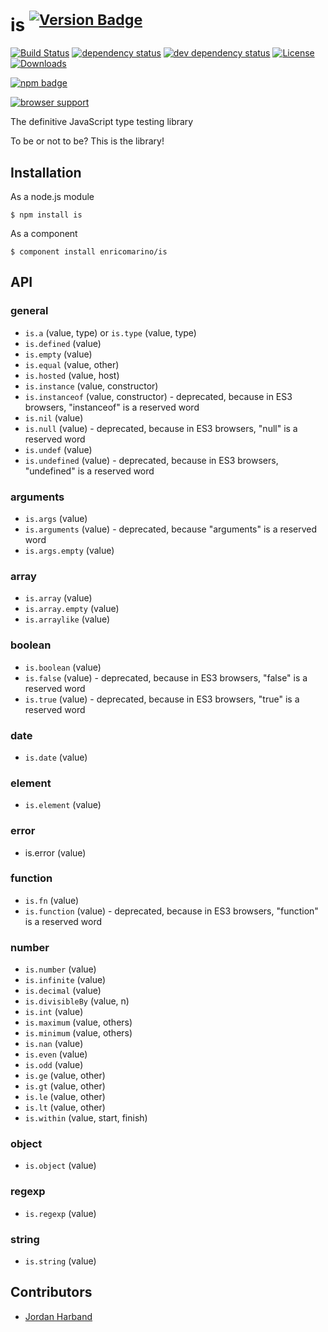 # is <sup>[![Version Badge][npm-version-svg]][npm-url]</sup>

[![Build Status][travis-svg]][travis-url]
[![dependency status][deps-svg]][deps-url]
[![dev dependency status][dev-deps-svg]][dev-deps-url]
[![License][license-image]][license-url]
[![Downloads][downloads-image]][downloads-url]

[![npm badge][11]][npm-url]

[![browser support][9]][10]

The definitive JavaScript type testing library

To be or not to be? This is the library!

## Installation

As a node.js module

```shell
$ npm install is
```

As a component
```shell
$ component install enricomarino/is
```

## API

### general

 - ``is.a`` (value, type) or ``is.type`` (value, type)
 - ``is.defined`` (value)
 - ``is.empty`` (value)
 - ``is.equal`` (value, other)
 - ``is.hosted`` (value, host)
 - ``is.instance`` (value, constructor)
 - ``is.instanceof`` (value, constructor) - deprecated, because in ES3 browsers, "instanceof" is a reserved word
 - ``is.nil`` (value)
 - ``is.null`` (value) - deprecated, because in ES3 browsers, "null" is a reserved word
 - ``is.undef`` (value)
 - ``is.undefined`` (value) - deprecated, because in ES3 browsers, "undefined" is a reserved word

### arguments

 - ``is.args`` (value)
 - ``is.arguments`` (value) - deprecated, because "arguments" is a reserved word
 - ``is.args.empty`` (value)

### array

 - ``is.array`` (value)
 - ``is.array.empty`` (value)
 - ``is.arraylike`` (value)

### boolean

 - ``is.boolean`` (value)
 - ``is.false`` (value) - deprecated, because in ES3 browsers, "false" is a reserved word
 - ``is.true`` (value) - deprecated, because in ES3 browsers, "true" is a reserved word

### date

 - ``is.date`` (value)

### element

 - ``is.element`` (value)

### error

 - is.error (value)

### function

 - ``is.fn`` (value)
 - ``is.function`` (value) - deprecated, because in ES3 browsers, "function" is a reserved word

### number

 - ``is.number`` (value)
 - ``is.infinite`` (value)
 - ``is.decimal`` (value)
 - ``is.divisibleBy`` (value, n)
 - ``is.int`` (value)
 - ``is.maximum`` (value, others)
 - ``is.minimum`` (value, others)
 - ``is.nan`` (value)
 - ``is.even`` (value)
 - ``is.odd`` (value)
 - ``is.ge`` (value, other)
 - ``is.gt`` (value, other)
 - ``is.le`` (value, other)
 - ``is.lt`` (value, other)
 - ``is.within`` (value, start, finish)

### object

 - ``is.object`` (value)

### regexp

 - ``is.regexp`` (value)

### string

 - ``is.string`` (value)


## Contributors

- [Jordan Harband](https://github.com/ljharb)

[npm-url]: https://npmjs.org/package/is
[npm-version-svg]: http://vb.teelaun.ch/enricomarino/is.svg
[travis-svg]: https://travis-ci.org/enricomarino/is.svg
[travis-url]: https://travis-ci.org/enricomarino/is
[deps-svg]: https://david-dm.org/enricomarino/is.svg
[deps-url]: https://david-dm.org/enricomarino/is
[dev-deps-svg]: https://david-dm.org/enricomarino/is/dev-status.svg
[dev-deps-url]: https://david-dm.org/enricomarino/is#info=devDependencies
[9]: https://ci.testling.com/enricomarino/is.png
[10]: https://ci.testling.com/enricomarino/is
[11]: https://nodei.co/npm/is.png?downloads=true&stars=true
[license-image]: http://img.shields.io/npm/l/is.svg
[license-url]: LICENSE.md
[downloads-image]: http://img.shields.io/npm/dm/is.svg
[downloads-url]: http://npm-stat.com/charts.html?package=is

